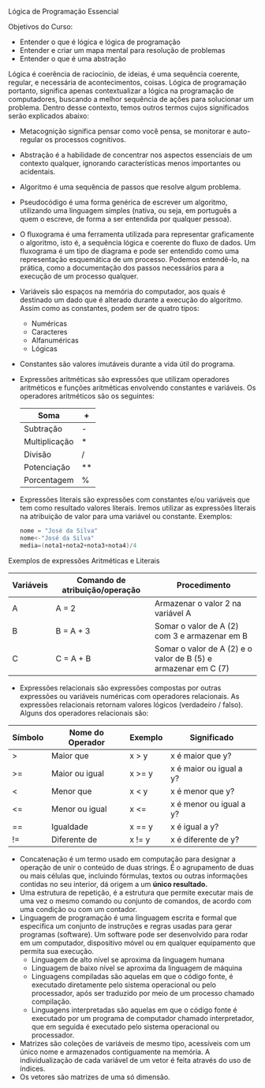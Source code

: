 Lógica de Programação Essencial

Objetivos do Curso:

- Entender o que é lógica e lógica de programação
- Entender e criar um mapa mental para resolução de problemas
- Entender o que é uma abstração

Lógica é coerência de raciocínio, de ideias, é uma sequência coerente, regular, e necessária de acontecimentos, coisas. Lógica de programação portanto, significa apenas contextualizar a lógica na programação de computadores, buscando a melhor sequência de ações para solucionar um problema. Dentro desse contexto, temos outros termos cujos significados serão explicados abaixo:

- Metacognição significa pensar como você pensa, se monitorar e auto-regular os processos cognitivos.

- Abstração é a habilidade de concentrar nos aspectos essenciais de um contexto qualquer, ignorando características menos importantes ou acidentais.

- Algoritmo é uma sequência de passos que resolve algum problema.

- Pseudocódigo é uma forma genérica de escrever um algoritmo, utilizando uma linguagem simples (nativa, ou seja, em português a quem o escreve, de forma a ser entendida por qualquer pessoa).

- O fluxograma é uma ferramenta utilizada para representar graficamente o algoritmo, isto é, a sequência lógica e coerente do fluxo de dados. Um fluxograma é um tipo de diagrama e pode ser entendido como uma representação esquemática de um processo. Podemos entendê-lo, na prática, como a documentação dos passos necessários para a execução de um processo qualquer.

- Variáveis são espaços na memória do computador, aos quais é destinado um dado que é alterado durante a execução do algoritmo. Assim como as constantes, podem ser de quatro tipos:
  
  - Numéricas
  - Caracteres
  - Alfanuméricas
  - Lógicas

- Constantes são valores imutáveis durante a vida útil do programa.

- Expressões aritméticas são expressões que utilizam operadores aritméticos e funções aritméticas envolvendo constantes e variáveis. Os operadores aritméticos são os seguintes:
  
  | Soma          | +   |
  | ------------- | --- |
  | Subtração     | -   |
  | Multiplicação | *   |
  | Divisão       | /   |
  | Potenciação   | **  |
  | Porcentagem   | %   |

- Expressões literais são expressões com constantes e/ou variáveis que tem como resultado valores literais. Iremos utilizar as expressões literais na atribuição de valor para uma variável ou constante. Exemplos:
  
  ```java
  nome = "José da Silva"
  nome<-"José da Silva"
  media=(nota1+nota2+nota3+nota4)/4
  ```

Exemplos de expressões Aritméticas e Literais

| Variáveis | Comando de atribuição/operação | Procedimento                                                   |
| --------- | ------------------------------ | -------------------------------------------------------------- |
| A         | A = 2                          | Armazenar o valor 2 na variável A                              |
| B         | B = A + 3                      | Somar o valor de A (2) com 3 e armazenar em B                  |
| C         | C = A + B                      | Somar o valor de A (2) e o valor de B (5) e armazenar em C (7) |

- Expressões relacionais são expressões compostas por outras expressões ou variáveis numéricas com operadores relacionais. As expressões relacionais retornam valores lógicos (verdadeiro / falso). Alguns dos operadores relacionais são:

| Símbolo | Nome do Operador | Exemplo | Significado             |
| ------- | ---------------- | ------- | ----------------------- |
| >       | Maior que        | x > y   | x é maior que y?        |
| >=      | Maior ou igual   | x >= y  | x é maior ou igual a y? |
| <       | Menor que        | x < y   | x é menor que y?        |
| <=      | Menor ou igual   | x <=    | x é menor ou igual a y? |
| ==      | Igualdade        | x == y  | x é igual a y?          |
| !=      | Diferente de     | x != y  | x é diferente de y?     |

- Concatenação é um termo usado em computação para designar a operação de unir o conteúdo de duas strings. É o agrupamento de duas ou mais células que, incluindo fórmulas, textos ou outras informações contidas no seu interior, dá origem a um **único resultado.**
- Uma estrutura de repetição, é a estrutura que permite executar mais de uma vez o mesmo comando ou conjunto de comandos, de acordo com uma condição ou com um contador.
- Linguagem de programação é uma linguagem escrita e formal que especifica um conjunto de instruções e regras usadas para gerar programas (software). Um software pode ser desenvolvido para rodar em um computador, dispositivo móvel ou em qualquer equipamento que permita sua execução.
  - Linguagem de alto nível se aproxima da linguagem humana
  - Linguagem de baixo nível se aproxima da linguagem de máquina
  - Linguagens compiladas são aquelas em que o código fonte, é executado diretamente pelo sistema operacional ou pelo processador, após ser traduzido por meio de um processo chamado compilação.
  - Linguagens interpretadas são aquelas em que o código fonte é executado por um programa de computador chamado interpretador, que em seguida é executado pelo sistema operacional ou processador.
- Matrizes são coleções de variáveis de mesmo tipo, acessíveis com um único nome e armazenados contiguamente na memória. A individualização de cada variável de um vetor é feita através do uso de índices.
- Os vetores são matrizes de uma só dimensão.
